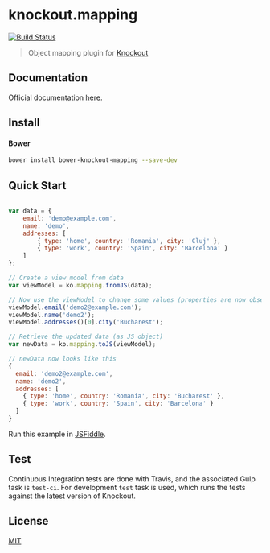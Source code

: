 # knockout.mapping

[![Build Status](https://travis-ci.org/crissdev/knockout.mapping.svg?branch=master)](https://travis-ci.org/crissdev/knockout.mapping)

> Object mapping plugin for [Knockout](http://knockoutjs.com/)


## Documentation

Official documentation [here](http://knockoutjs.com/documentation/plugins-mapping.html).


## Install

#### Bower

```sh
bower install bower-knockout-mapping --save-dev
```


## Quick Start

```js

var data = {
    email: 'demo@example.com',
    name: 'demo',
    addresses: [
        { type: 'home', country: 'Romania', city: 'Cluj' },
        { type: 'work', country: 'Spain', city: 'Barcelona' }
    ]
};

// Create a view model from data
var viewModel = ko.mapping.fromJS(data);

// Now use the viewModel to change some values (properties are now observable)
viewModel.email('demo2@example.com');
viewModel.name('demo2');
viewModel.addresses()[0].city('Bucharest');

// Retrieve the updated data (as JS object)
var newData = ko.mapping.toJS(viewModel);

// newData now looks like this
{
  email: 'demo2@example.com',
  name: 'demo2',
  addresses: [
    { type: 'home', country: 'Romania', city: 'Bucharest' },
    { type: 'work', country: 'Spain', city: 'Barcelona' }
  ]
}

```

Run this example in [JSFiddle](http://jsfiddle.net/wmeqx7ss/).


## Test

Continuous Integration tests are done with Travis, and the associated Gulp task is `test-ci`.
For development `test` task is used, which runs the tests against the latest version of Knockout.


## License

[MIT](http://www.opensource.org/licenses/mit-license.php)
